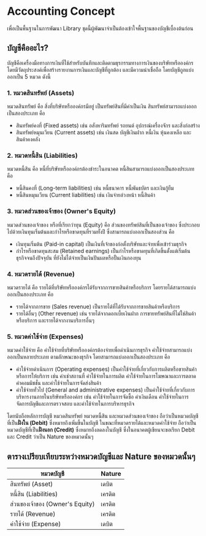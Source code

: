 # Accounting Concept
เพื่อเป็นพื้นฐานในการพัฒนา Library ชุดนี้ผู้พัฒนาจำเป็นต้องเข้าใจพื้นฐานของบัญชีเบื้องต้นก่อน

## บัญชีคืออะไร?
บัญชีคือเครื่องมือทางการเงินที่ใช้สำหรับบันทึกและติดตามธุรกรรมทางการเงินของบริษัทหรือองค์กร โดยมีวัตถุประสงค์เพื่อสร้างรายงานการเงินและบัญชีที่ถูกต้อง และมีความน่าเชื่อถือ
โดยบัญชีถูกแบ่งออกเป็น 5 หมวด ดังนี้

### 1. หมวดสินทรัพย์ (Assets)
หมวดสินทรัพย์ คือ สิ่งที่บริษัทหรือองค์กรมีอยู่ เป็นทรัพย์สินที่มีค่าเป็นเงิน สินทรัพย์สามารถแบ่งออกเป็นสองประเภท คือ
- สินทรัพย์คงที่ (Fixed assets) เช่น อสังหาริมทรัพย์ รถยนต์ อุปกรณ์เครื่องจักร และสิ่งก่อสร้าง
- สินทรัพย์หมุนเวียน (Current assets) เช่น เงินสด บัญชีเงินฝาก หนี้เงิน หุ้นคงเหลือ และสินค้าคงคลัง

### 2. หมวดหนี้สิน (Liabilities)
หมวดหนี้สิน คือ หนี้ที่บริษัทหรือองค์กรต้องชำระในอนาคต หนี้สินสามารถแบ่งออกเป็นสองประเภท คือ
- หนี้สินคงที่ (Long-term liabilities) เช่น หนี้ธนาคาร หนี้พันธบัตร และเงินกู้ยืม
- หนี้สินหมุนเวียน (Current liabilities) เช่น เงินจ่ายล่วงหน้า หนี้สินค้า

### 3. หมวดส่วนของเจ้าของ (Owner's Equity)
หมวดส่วนของเจ้าของ หรือที่เรียกว่าทุน (Equity) คือ ส่วนของทรัพย์สินที่เป็นของเจ้าของ ซึ่งประกอบไปด้วยเงินทุนเริ่มต้นและกำไรหรือขาดทุนที่รวมทั้งปี ซึ่งสามารถแบ่งออกเป็นสองส่วน คือ
- เงินทุนเริ่มต้น (Paid-in capital) เป็นเงินที่เจ้าของก่อตั้งบริษัทและจ่ายเพื่อเข้าร่วมธุรกิจ
- กำไรหรือขาดทุนสะสม (Retained earnings) เป็นกำไรหรือขาดทุนที่เกิดขึ้นตั้งแต่เริ่มต้นธุรกิจจนถึงปัจจุบัน ที่ยังไม่ได้จ่ายเป็นเงินปันผลหรือปั้นเงินกองทุน

### 4. หมวดรายได้ (Revenue)
หมวดรายได้ คือ รายได้ที่บริษัทหรือองค์กรได้รับจากการขายสินค้าหรือบริการ โดยรายได้สามารถแบ่งออกเป็นสองประเภท คือ
- รายได้จากการขาย (Sales revenue) เป็นรายได้ที่ได้รับจากการขายสินค้าหรือบริการ
- รายได้อื่นๆ (Other revenue) เช่น รายได้จากดอกเบี้ยเงินฝาก การขายทรัพย์สินที่ไม่ใช่สินค้าหรือบริการ และรายได้จากงานบริการอื่นๆ

### 5. หมวดค่าใช้จ่าย (Expenses)
หมวดค่าใช้จ่าย คือ ค่าใช้จ่ายที่บริษัทหรือองค์กรต้องจ่ายเพื่อดำเนินการธุรกิจ ค่าใช้จ่ายสามารถแบ่งออกเป็นหลายประเภท ตามลักษณะของธุรกิจ โดยสามารถแบ่งออกเป็นสองประเภท คือ
- ค่าใช้จ่ายดำเนินการ (Operating expenses) เป็นค่าใช้จ่ายที่เกี่ยวกับการผลิตหรือขายสินค้า หรือการให้บริการ เช่น ค่าเช่าสถานที่ ค่าใช้จ่ายในการผลิต ค่าใช้จ่ายในการโฆษณาและการตลาด ค่าคอมมิชชั่น และค่าใช้จ่ายในการจัดส่งสินค้า
- ค่าใช้จ่ายทั่วไป (General and administrative expenses) เป็นค่าใช้จ่ายที่เกี่ยวกับการบริหารงานภายในบริษัทหรือองค์กร เช่น ค่าใช้จ่ายในการจัดซื้อ ค่าเงินเดือน ค่าใช้จ่ายในการจัดการบัญชีและการตรวจสอบ และค่าใช้จ่ายในการบริหารธุรกิจ

โดยนับถือหลักการบัญชี หมวดสินทรัพย์ หมวดหนี้สิน และหมวดส่วนของเจ้าของ ถือว่าเป็นหมวดบัญชีที่เป็น**ฝั่งใน (Debit)** ซึ่งหมายถึงเพิ่มขึ้นในบัญชี ในขณะที่หมวดรายได้และหมวดค่าใช้จ่าย ถือว่าเป็นหมวดบัญชีที่เป็น**ฝั่งนอก (Credit)** ซึ่งหมายถึงลดลงในบัญชี ซึ่งในอนาคตผู้เขียนจะขอเรียก Debit และ Credit ว่าเป็น Nature ของหมวดนั้นๆ

## ตารางเปรียบเทียบระหว่างหมวดบัญชีและ Nature ของหมวดนั้นๆ

| หมวดบัญชี | Nature      |
| ------------ | -----------|
| สินทรัพย์ (Asset)   | เดบิต    |
| หนี้สิน (Liabilities)     | เครดิต   |
| ส่วนของเจ้าของ (Owner's Equity)  | เครดิต |
| รายได้ (Revenue)      | เครดิต  |
| ค่าใช้จ่าย (Expense)   | เดบิต    |

